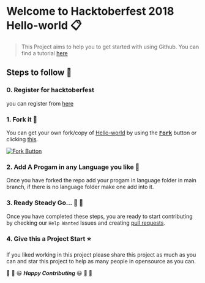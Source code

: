 # Welcome to Hacktoberfest 2018 Hello-world :clipboard:
> This Project aims to help you to get started with using Github. You can find a tutorial [here](https://guides.github.com/activities/hello-world/)

## Steps to follow :scroll:

### 0. Register for hacktoberfest
you can register from [here](https://hacktoberfest.digitalocean.com)

### 1. Fork it :fork_and_knife:

You can get your own fork/copy of [Hello-world](https://github.com/Hacktoberfest-2018/Hello-world) by using the <a href="https://github.com/Hacktoberfest-2018/Hello-world/new/master?readme=1#fork-destination-box"><kbd><b>Fork</b></kbd></a> button or clicking [this](https://github.com/Hacktoberfest-2018/Hello-world/new/master?readme=1#fork-destination-box).

 [![Fork Button](https://help.github.com/assets/images/help/repository/fork_button.jpg)](https://github.com/Hacktoberfest-2018/Hello-world)

### 2. Add A Progam in any Language you like :rabbit2:
Once you have forked the repo add your progam in language folder in main branch, if there is no language folder make one add into it.

### 3. Ready Steady Go... :turtle: :rabbit2:

Once you have completed these steps, you are ready to start contributing by checking our `Help Wanted` Issues and creating [pull requests](https://github.com/Hacktoberfest-2018/Hello-world/pulls).

### 4. Give this a Project Start :star:

If you liked working in this project please share this project as much as you can and star this project to help as many people in opensource as you can.


:tada: :confetti_ball: :smiley: _**Happy Contributing**_ :smiley: :confetti_ball: :tada:


